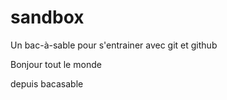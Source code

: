 # sandbox
Un bac-à-sable pour s'entrainer avec git et github

Bonjour tout le monde

depuis bacasable